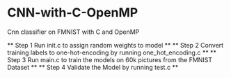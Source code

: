 # CNN-with-C-OpenMP
Cnn classifier on FMNIST with C and OpenMP

** Step 1 Run init.c to assign random weights to model **
** Step 2 Convert training labels to one-hot-encoding by running one_hot_encoding.c **
** Step 3 Run main.c to train the models on 60k pictures from the FMNIST Dataset **
** Step 4 Validate the Model by running test.c **
